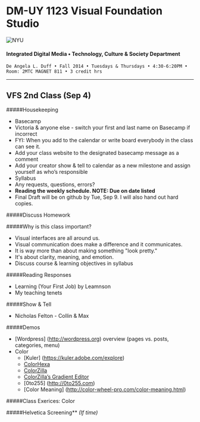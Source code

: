 # DM-UY 1123 Visual Foundation Studio

![NYU](http://ws2.polishedsolid.com/de/nyu_soe_logo.png)
#### Integrated Digital Media • Technology, Culture & Society Department

    De Angela L. Duff • Fall 2014 • Tuesdays & Thursdays • 4:30-6:20PM • Room: 2MTC MAGNET 811 • 3 credit hrs

---

## VFS 2nd Class (Sep 4)

#####Housekeeping
* Basecamp
 * Victoria & anyone else - switch your first and last name on Basecamp if incorrect
 * FYI: When you add to the calendar or write board everybody in the class can see it.
 * Add your class website to the designated basecamp message as a comment
 * Add your creator show & tell to calendar as a new milestone and assign yourself as who’s responsible
* Syllabus
 * Any requests, questions, errors?
 * **Reading the weekly schedule. NOTE: Due on date listed**
 * Final Draft will be on github by Tue, Sep 9. I will also hand out hard copies.


#####Discuss Homework


#####Why is this class important?
* Visual interfaces are all around us. 
* Visual communication does make a difference and it communicates.
* It is way more than about making something "look pretty."
* It's about clarity, meaning, and emotion.
* Discuss course & learning objectives in syllabus


#####Reading Responses
* Learning (Your First Job) by Leamnson
* My teaching tenets


#####Show & Tell
* Nicholas Felton - Collin & Max


#####Demos
* [Wordpress] (http://wordpress.org) overview (pages vs. posts, categories, menu)
* Color
  * [Kuler] (https://kuler.adobe.com/explore)
  * [ColorHexa](http://www.colorhexa.com)
  * [ColorZilla](http://www.colorzilla.com)
  * [ColorZilla’s Gradient Editor](http://www.colorzilla.com/gradient-editor)
  * [0to255] (http://0to255.com)
  * [Color Meaning] (http://color-wheel-pro.com/color-meaning.html)
 

#####<a href="dm3193_class_exercise_color.md"></a>Class Exerices: Color


#####Helvetica Screening** *(If time)*







